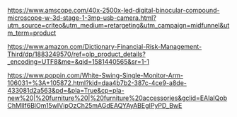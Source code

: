 https://www.amscope.com/40x-2500x-led-digital-binocular-compound-microscope-w-3d-stage-1-3mp-usb-camera.html?utm_source=criteo&utm_medium=retargeting&utm_campaign=midfunnel&utm_term=product


https://www.amazon.com/Dictionary-Financial-Risk-Management-Third/dp/1883249570/ref=olp_product_details?_encoding=UTF8&me=&qid=1581440565&sr=1-1




https://www.poppin.com/White-Swing-Single-Monitor-Arm-106031+%3A+105872.html?kid=daa4b7b2-387c-4ce9-a8de-433081d2a563&pd=&pla=True&cp=pla-new%20|%20furniture%20|%20furniture%20accessories&gclid=EAIaIQobChMIlf6BlOm15wIVipOzCh25mAGdEAQYAyABEgIPyPD_BwE
